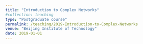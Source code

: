 ```yaml
---
title: "Introduction to Complex Networks"
#collection: teaching
type: "Postgraduate course"
permalink: /teaching/2019-Introduction-to-Complex-Networks
venue: "Beijing Institute of Technology"
date: 2019-01-01
---
```


<!-- #Write your brief introduction in this line(can be seen directly at the "Teaching" page)-->

<!--Write your detailed introduction below(can only be seen after clicking the specific course's link)-->

<!--Like this--> 

